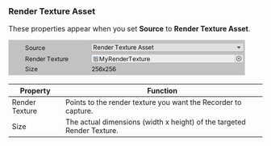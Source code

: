 <a name="RenderTextureAsset"></a>
### Render Texture Asset

These properties appear when you set **Source** to **Render Texture Asset**.

![](Images/CaptureOptionsRenderTextureAsset.png)

|Property|Function|
|-|-|
| Render Texture | Points to the render texture you want the Recorder to capture. |
| Size | The actual dimensions (width x height) of the targeted Render Texture. |
